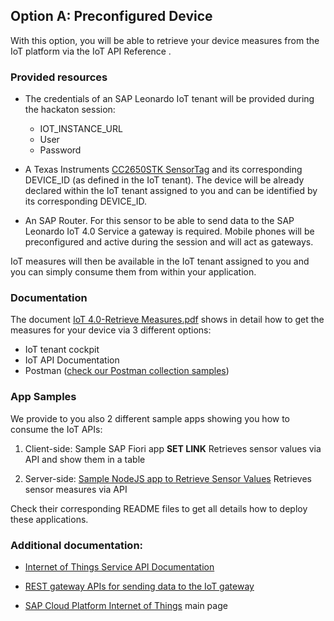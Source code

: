 ## Option A: Preconfigured Device

With this option, you will be able to retrieve your device measures from the IoT platform via the IoT API Reference .

### Provided resources 
 
- The credentials of an SAP Leonardo IoT tenant will be provided during the hackaton session:
    - IOT_INSTANCE_URL
    - User 
    - Password

- A Texas Instruments [CC2650STK SensorTag](http://www.ti.com/tool/TIDC-CC2650STK-SENSORTAG) and its corresponding DEVICE_ID (as defined in the IoT tenant).
The device will be already declared within the IoT tenant assigned to you and can be identified by its corresponding DEVICE_ID.

- An SAP Router.
For this sensor to be able to send data to the SAP Leonardo IoT 4.0 Service a gateway is required. Mobile phones will be preconfigured and active during the session and will act as gateways. 

IoT measures will then be available in the IoT tenant assigned to you and you can simply consume them from within your application.

### Documentation 
The document [IoT 4.0-Retrieve Measures.pdf](https://github.com/TrinidadMG/IoTBuildBlock/blob/master/A.%20Preconfigured%20Device/IoT%204.0-Retrieve%20Measures.pdf) shows in detail how to get the measures for your device via 3 different options:
- IoT tenant cockpit
- IoT API Documentation
- Postman ([check our Postman collection samples](https://github.com/TrinidadMG/IoTBuildBlock/blob/master/A.%20Preconfigured%20Device/IoT%204.0%20APIs.postman_collection.json)) 

### App Samples
We provide to you also 2 different sample apps showing you how to consume the IoT APIs:

1. Client-side: Sample SAP Fiori app **SET LINK**
Retrieves sensor values via API and show them in a table

2. Server-side: [Sample NodeJS app to Retrieve Sensor Values](https://github.com/TrinidadMG/IoTBuildBlock/tree/master/A.%20Preconfigured%20Device/Server-side%20App/iot_cf_readmeasures)
Retrieves sensor measures via API

Check their corresponding README files to get all details how to deploy these applications.

### Additional documentation:

- [Internet of Things Service API Documentation](https://trial.canary.cp.iot.sap/iot/core/api/v1/doc/)

- [REST gateway APIs for sending data to the IoT gateway](https://help.sap.com/viewer/d5f07bf9e1d646959a006f98d4cce321/Cloud/en-US)

- [SAP Cloud Platform Internet of Things](https://help.sap.com/viewer/product/SAP_CP_IOT_CF/Cloud/en-US) main page 


